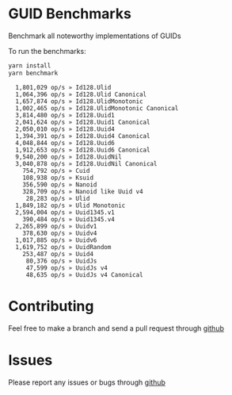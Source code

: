 # GUID Benchmarks

Benchmark all noteworthy implementations of GUIDs

To run the benchmarks:
```bash
yarn install
yarn benchmark
```

```
  1,801,029 op/s » Id128.Ulid
  1,064,396 op/s » Id128.Ulid Canonical
  1,657,874 op/s » Id128.UlidMonotonic
  1,002,465 op/s » Id128.UlidMonotonic Canonical
  3,814,480 op/s » Id128.Uuid1
  2,041,624 op/s » Id128.Uuid1 Canonical
  2,050,010 op/s » Id128.Uuid4
  1,394,391 op/s » Id128.Uuid4 Canonical
  4,048,844 op/s » Id128.Uuid6
  1,912,653 op/s » Id128.Uuid6 Canonical
  9,540,200 op/s » Id128.UuidNil
  3,040,878 op/s » Id128.UuidNil Canonical
    754,792 op/s » Cuid
    108,938 op/s » Ksuid
    356,590 op/s » Nanoid
    328,709 op/s » Nanoid like Uuid v4
     28,283 op/s » Ulid
  1,849,182 op/s » Ulid Monotonic
  2,594,004 op/s » Uuid1345.v1
    390,484 op/s » Uuid1345.v4
  2,265,899 op/s » Uuidv1
    378,630 op/s » Uuidv4
  1,017,885 op/s » Uuidv6
  1,619,752 op/s » UuidRandom
    253,487 op/s » Uuid4
     80,376 op/s » UuidJs
     47,599 op/s » UuidJs v4
     48,635 op/s » UuidJs v4 Canonical
```

# Contributing

Feel free to make a branch and send a pull request through [github](https://github.com/aarondcohen/benchmark-guid)

# Issues

Please report any issues or bugs through [github](https://github.com/aarondcohen/benchmark-guid/issues)

